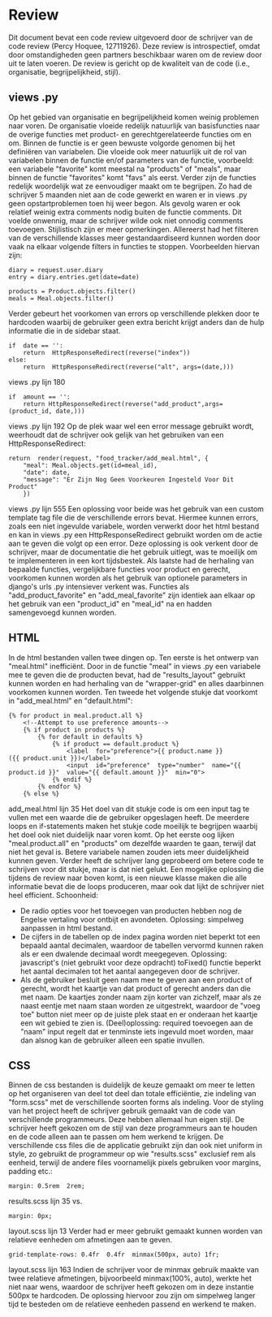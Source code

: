# Review
Dit document bevat een code review uitgevoerd door de schrijver van de code review (Percy Hoquee, 12711926).
Deze review is introspectief, omdat door omstandigheden geen partners beschikbaar waren om de review door uit te laten voeren.
De review is gericht op de kwaliteit van de code (i.e., organisatie, begrijpelijkheid, stijl). 

## views .py
Op het gebied van organisatie en begrijpelijkheid komen weinig problemen naar voren.
De organisatie vloeide redelijk natuurlijk van basisfuncties naar de overige functies met product- en gerechtgerelateerde functies om en om.
Binnen de functie is er geen bewuste volgorde genomen bij het definiëren van variabelen.
Die vloeide ook meer natuurlijk uit de rol van variabelen binnen de functie en/of parameters van de functie,
voorbeeld: een variabele "favorite" komt meestal na "products" of "meals", maar binnen de functie "favorites" komt "favs" als eerst. 
Verder zijn de functies redelijk woordelijk wat ze eenvoudiger maakt om te begrijpen.
Zo had de schrijver 5 maanden niet aan de code gewerkt en waren er in views .py geen opstartproblemen toen hij weer begon.
Als gevolg waren er ook relatief weinig extra comments nodig buiten de functie comments.
Dit voelde onwennig, maar de schrijver wilde ook niet onnodig comments toevoegen. 
Stijlistisch zijn er meer opmerkingen.
Allereerst had het filteren van de verschillende klasses meer gestandaardiseerd kunnen worden door vaak na elkaar volgende filters in functies te stoppen.
Voorbeelden hiervan zijn:
```
diary = request.user.diary
entry = diary.entries.get(date=date)
```
```
products = Product.objects.filter()
meals = Meal.objects.filter()
```
Verder gebeurt het voorkomen van errors op verschillende plekken door te hardcoden waarbij de gebruiker
geen extra bericht krijgt anders dan de hulp informatie die in de sidebar staat. 
```
if  date == '':
	return  HttpResponseRedirect(reverse("index"))
else:
	return  HttpResponseRedirect(reverse("alt", args=(date,)))
```
views .py lijn 180
```
if  amount == '':
	return HttpResponseRedirect(reverse("add_product",args=(product_id, date,)))
```
views .py lijn 192
Op de plek waar wel een error message gebruikt wordt, weerhoudt dat de schrijver ook gelijk van het gebruiken van een HttpResponseRedirect:
```
return  render(request, "food_tracker/add_meal.html", {
	"meal": Meal.objects.get(id=meal_id),
	"date": date,
	"message": "Er Zijn Nog Geen Voorkeuren Ingesteld Voor Dit Product"
	})
```
views .py lijn 555
Een oplossing voor beide was het gebruik van een custom template tag file die de verschillende errors bevat.
Hiermee kunnen errors, zoals een niet ingevulde variabele,
worden verwerkt door het html bestand en kan in views .py een HttpResponseRedirect gebruikt worden om de actie aan te geven die volgt op een error.
Deze oplossing is ook verkent door de schrijver, maar de documentatie die het gebruik uitlegt, was te moeilijk om te implementeren in een kort tijdsbestek. 
Als laatste had de herhaling van bepaalde functies, vergelijkbare functies voor product en gerecht,
voorkomen kunnen worden als het gebruik van optionele parameters in django's urls .py intensiever verkent was.
Functies als "add_product_favorite" en "add_meal_favorite" zijn identiek aan elkaar op het gebruik van een "product_id" en
"meal_id" na en hadden samengevoegd kunnen worden. 
## HTML
In de html bestanden vallen twee dingen op. Ten eerste is het ontwerp van "meal.html" inefficiënt.
Door in de functie "meal" in views .py een variabele mee te geven die de producten bevat, had de "results_layout" gebruikt kunnen worden en
had herhaling van de "wrapper-grid" en alles daarbinnen voorkomen kunnen worden. Ten tweede het volgende stukje dat voorkomt in "add_meal.html" en "default.html":
```
{% for product in meal.product.all %}
	<!--Attempt to use preference amounts-->
	{% if product in products %}
		{% for default in defaults %}
			{% if product == default.product %}
				<label  for="preference">{{ product.name }} 		({{ product.unit }})</label>
				<input  id="preference"  type="number"  name="{{ product.id }}"  value="{{ default.amount }}"  min="0">
			{% endif %}
		{% endfor %}
	{% else %}
```
add_meal.html lijn 35
Het doel van dit stukje code is om een input tag te vullen met een waarde die de gebruiker opgeslagen heeft.
De meerdere loops en if-statements maken het stukje code moeilijk te begrijpen waarbij het doel ook niet duidelijk naar voren komt.
Op het eerste oog lijken "meal.product.all" en "products" om dezelfde waarden te gaan, terwijl dat niet het geval is.
Betere variabele namen zouden iets meer duidelijkheid kunnen geven.
Verder heeft de schrijver lang geprobeerd om betere code te schrijven voor dit stukje, maar is dat niet gelukt.
Een mogelijke oplossing die tijdens de review naar boven komt, is een nieuwe klasse maken die alle informatie bevat die de loops produceren,
maar ook dat lijkt de schrijver niet heel efficient. 
Schoonheid: 
- De radio opties voor het toevoegen van producten hebben nog de Engelse vertaling voor ontbijt en avondeten. Oplossing: simpelweg aanpassen in html bestand.
- De cijfers in de tabellen op de index pagina worden niet beperkt tot een bepaald aantal decimalen, waardoor de tabellen vervormd kunnen raken als er een
dwalende decimaal wordt meegegeven. Oplossing: javascript's (niet gebruikt voor deze opdracht) toFixed() functie beperkt het aantal decimalen tot het aantal aangegeven door de schrijver.
- Als de gebruiker besluit geen naam mee te geven aan een product of gerecht, wordt het kaartje van dat product of gerecht anders dan die met naam. 
De kaartjes zonder naam zijn korter van zichzelf, maar als ze naast eentje met naam staan worden ze uitgestrekt, waardoor de "voeg toe" button niet meer op de juiste 
plek staat en er onderaan het kaartje een wit gebied te zien is. (Deel)oplossing: required toevoegen aan de "naam" input regelt dat er tenminste iets ingevuld moet worden, maar dan alsnog kan de gebruiker alleen een spatie invullen.
## CSS
Binnen de css bestanden is duidelijk de keuze gemaakt om meer te letten op het organiseren van deel tot deel dan totale efficiëntie,
zie indeling van "form.scss" met de verschillende soorten forms als indeling.
Voor de styling van het project heeft de schrijver gebruik gemaakt van de code van verschillende programmeurs.
Deze hebben allemaal hun eigen stijl. De schrijver heeft gekozen om de stijl van deze programmeurs aan te houden en
de code alleen aan te passen om hem werkend te krijgen.
De verschillende css files die de applicatie gebruikt zijn dan ook niet uniform in style, 
zo gebruikt de programmeur op wie "results.scss" exclusief rem als eenheid, terwijl de andere files voornamelijk pixels gebruiken voor margins, padding etc.:
```
margin: 0.5rem  2rem;
```
results.scss lijn 35
vs.
```
margin: 0px;
```
layout.scss lijn 13
Verder had er meer gebruikt gemaakt kunnen worden van relatieve eenheden om afmetingen aan te geven. 
```
grid-template-rows: 0.4fr  0.4fr  minmax(500px, auto) 1fr;
```
layout.scss lijn 163
Indien de schrijver voor de minmax gebruik maakte van twee relatieve afmetingen,
bijvoorbeeld minmax(100%, auto), werkte het niet naar wens, waardoor de schrijver heeft gekozen om in deze instantie 500px te hardcoden.
De oplossing hiervoor zou zijn om simpelweg langer tijd te besteden om de relatieve eenheden passend en werkend te maken.
